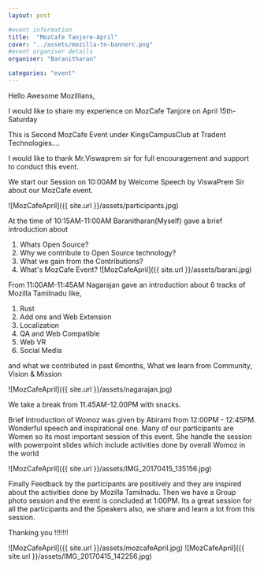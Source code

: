 ```yaml
---
layout: post

#event information
title:  "MozCafe Tanjore-April"
cover: "../assets/mozilla-tn-bannerc.png"
#event organiser details
organiser: "Baranitharan"

categories: "event"
---
```


Hello Awesome Mozillians,

<p>I would like to share my experience on MozCafe Tanjore on April 15th-Saturday</p>
<p>This is Second MozCafe Event under KingsCampusClub at Tradent Technologies....</p>
<p>I would like to thank Mr.Viswaprem sir for full encouragement and support to conduct this event.</p>
<p>We start our Session on 10:00AM by Welcome Speech by ViswaPrem Sir about our MozCafe event.</p>
![MozCafeApril]({{ site.url }}/assets/participants.jpg)

<p>At the time of 10:15AM-11:00AM Baranitharan(Myself) gave a brief introduction about </p>

1. Whats Open Source?
2. Why we contribute to Open Source technology?
3. What we gain from the Contributions?
4. What's MozCafe Event?
![MozCafeApril]({{ site.url }}/assets/barani.jpg)

<p>From 11:00AM-11:45AM Nagarajan gave an introduction about 6 tracks of Mozilla Tamilnadu like,</p>

1. Rust
2. Add ons and Web Extension
3. Localization
4. QA and Web Compatible
5. Web VR
6. Social Media

<p>and what we contributed in past 6months, What we learn from Community, Vision & Mission</p>
![MozCafeApril]({{ site.url }}/assets/nagarajan.jpg)

<p>We take a break from 11.45AM-12.00PM with snacks.</p>

<p>Brief Introduction of Womoz was given by Abirami from 12:00PM - 12:45PM. Wonderful speech and inspirational one. Many of our participants are Women so its most important session of this event. She handle the session with powerpoint slides which include activities done by overall Womoz in the world</p>
![MozCafeApril]({{ site.url }}/assets/IMG_20170415_135156.jpg)

<p>Finally Feedback by the participants are positively and they are inspired about the activities done by Mozilla Tamilnadu. Then we have a Group photo session and the event is concluded at 1:00PM. Its a great session for all the participants and the Speakers also, we share and learn a lot from this session.</p>

Thanking you !!!!!!!

![MozCafeApril]({{ site.url }}/assets/mozcafeApril.jpg)
![MozCafeApril]({{ site.url }}/assets/IMG_20170415_142256.jpg)

